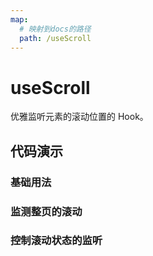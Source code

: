 ```yaml
---
map:
  # 映射到docs的路径
  path: /useScroll
---
```


# useScroll

优雅监听元素的滚动位置的 Hook。

## 代码演示

### 基础用法

<demo src="./demo/demo.vue"
  language="vue"
  title="基本用法"
  desc="监听元素的滚动位置">
</demo>

### 监测整页的滚动

<demo src="./demo/demo1.vue"
  language="vue"
  title="监测整页的滚动"
  desc="滚动一下页面">
</demo>

### 控制滚动状态的监听

<demo src="./demo/demo2.vue"
  language="vue"
  title="自定义滚动监测"
  desc="在垂直方向 100px 到 200px 的滚动范围内监听">
</demo>
